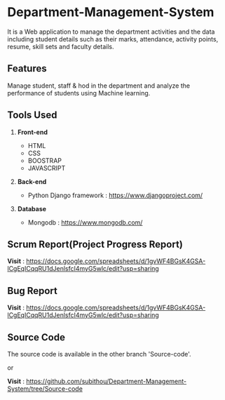 # Department-Management-System
  It is a Web application to manage the department activities and the data including student details such as their marks, attendance, activity points, resume, skill sets and faculty details.



Features
---------
Manage student, staff & hod in the department and analyze the performance of students using Machine learning.



Tools Used
----------
1. **Front-end**
    * HTML  
    * CSS
    * BOOSTRAP
    * JAVASCRIPT

2. **Back-end**
    * Python Django framework : https://www.djangoproject.com/

3. **Database**
    * Mongodb : https://www.mongodb.com/



Scrum Report(Project Progress Report)
---------------------------------------
**Visit** : https://docs.google.com/spreadsheets/d/1gvWF4BGsK4GSA-lCgEqICqqRU1dJenlsfcI4myG5wlc/edit?usp=sharing



**Bug Report**
--------------
**Visit** : https://docs.google.com/spreadsheets/d/1gvWF4BGsK4GSA-lCgEqICqqRU1dJenlsfcI4myG5wlc/edit?usp=sharing



Source Code 
-----------
The source code is available in the other branch 'Source-code'.

or

**Visit** : https://github.com/subithou/Department-Management-System/tree/Source-code
